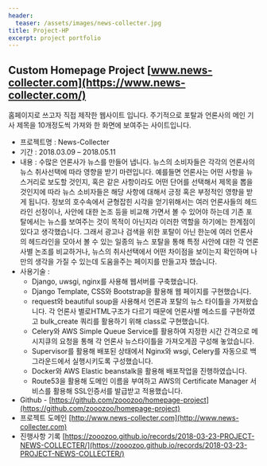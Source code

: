 ```yaml
---
header:
  teaser: /assets/images/news-collecter.jpg
title: Project-HP
excerpt: project portfolio
---
```


## Custom Homepage Project [www.news-collecter.com](https://www.news-collecter.com/)
홈페이지로 쓰고자 직접 제작한 웹사이트 입니다.
주기적으로 포탈과 언론사의 메인 기사 제목을 10개정도씩 가져와 한 화면에 보여주는 사이트입니다.


* 프로젝트명 : News-Collecter
* 기간 : 2018.03.09 – 2018.05.11
* 내용 :
  수많은 언론사가 뉴스를 만들어 냅니다. 뉴스의 소비자들은 각각의 언론사의 뉴스 취사선택에 따라 영향을 받기 마련입니다. 예를들면 언론사는 어떤 사항을 뉴스거리로 보도할 것인지, 혹은 같은 사항이라도 어떤 단어를 선택해서 제목을 뽑을 것인지에 따라 뉴스 소비자들은 해당 사항에 대해서 긍정 혹은 부정적인 영향을 받게 됩니다. 정보의 호수속에서 균형잡힌 시각을 얻기위해서는 여러 언론사들의 헤드라인 선정이나, 사안에 대한 논조 등을 비교해 가면서 볼 수 있어야 하는데 기존 포탈에서는 뉴스를 보여주는 것이 목적이 아닌지라 이러한 역할을 하기에는 한계점이 있다고 생각했습니다. 그래서 광고나 검색을 위한 포탈이 아닌 한눈에 여러 언론사의 헤드라인을 모아서 볼 수 있는 일종의 뉴스 포탈을 통해 특정 사안에 대한 각 언론사별 논조를 비교하거나, 뉴스의 취사선택에서 어떤 차이점을 보이는지 확인하며 나만의 생각을 가질 수 있는데 도움을주는 페이지를 만들고자 했습니다.
* 사용기술 :
  * Django, uwsgi, nginx를 사용해 웹서버를 구축했습니다.
  * Django Template, CSS와 Bootstrap을 활용해 웹 페이지를 구현했습니다.
  * request와 beautiful soup을 사용해서 언론과 포탈의 뉴스 타이틀을 가져왔습니다. 각 언론사
  별로HTML구조가 다르기 때문에 언론사별 메소드를 구현하였고 bulk_create 쿼리를
  활용하기 위해 class로 구현했습니다.
  * Celery와 AWS Simple Queue Service를 활용하여 지정한 시간 간격으로 메시지큐의 요청을
  통해 각 언론사 뉴스타이틀을 가져오게끔 구성해 놓았습니다.
  * Supervisor를 활용해 배포된 상태에서 Nginx와 wsgi, Celery를 자동으로 백그라운드에서
  실행시키도록 구성했습니다.
  * Docker와 AWS Elastic beanstalk을 활용해 배포작업을 진행하였습니다.
  * Route53을 활용해 도메인 이름을 부여하고 AWS의 Certificate Manager 서비스를 활용해
  SSL인증서를 발급받고 적용했습니다.
* Github - [https://github.com/zooozoo/homepage-project](https://github.com/zooozoo/homepage-project)
* 프로젝트 도메인 [http://www.news-collecter.com](http://www.news-collecter.com)
* 진행사항 기록 [https://zooozoo.github.io/records/2018-03-23-PROJECT-NEWS-COLLECTER/](https://zooozoo.github.io/records/2018-03-23-PROJECT-NEWS-COLLECTER/)
